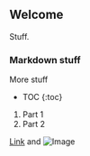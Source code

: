 ## Welcome

Stuff.

### Markdown stuff

More stuff


* TOC {:toc}
1. Part 1
2. Part 2


[Link](url) and ![Image](src)


